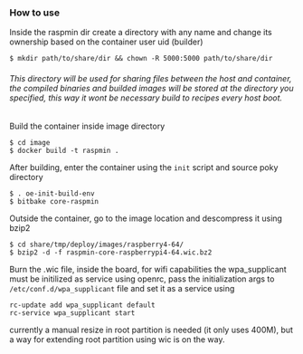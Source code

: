 ### How to use
Inside the raspmin dir create a directory with any name and change its ownership based on the container user uid (builder)
```
$ mkdir path/to/share/dir && chown -R 5000:5000 path/to/share/dir
```
###### This directory will be used for sharing files between the host and container, the compiled binaries and builded images will be stored at the directory you specified, this way it wont be necessary build to recipes every host boot.
Build the container inside image directory
```
$ cd image
$ docker build -t raspmin .
```
After building, enter the container using the `init` script and source poky directory
```
$ . oe-init-build-env
$ bitbake core-raspmin
```
Outside the container, go to the image location and descompress it using bzip2
```
$ cd share/tmp/deploy/images/raspberry4-64/
$ bzip2 -d -f raspmin-core-raspberrypi4-64.wic.bz2 
```
Burn the .wic file, inside the board, for wifi capabilities the wpa_supplicant must be initilized as service using openrc, pass the initialization args to `/etc/conf.d/wpa_supplicant` file and set it as a service using
```
rc-update add wpa_supplicant default
rc-service wpa_supplicant start
```
currently a manual resize in root partition is needed (it only uses 400M), but a way for extending root partition using wic is on the way.
